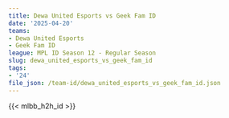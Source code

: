 ```yaml
---
title: Dewa United Esports vs Geek Fam ID
date: '2025-04-20'
teams:
- Dewa United Esports
- Geek Fam ID
league: MPL ID Season 12 - Regular Season
slug: dewa_united_esports_vs_geek_fam_id
tags:
- '24'
file_json: /team-id/dewa_united_esports_vs_geek_fam_id.json
---
```


{{< mlbb_h2h_id >}}
